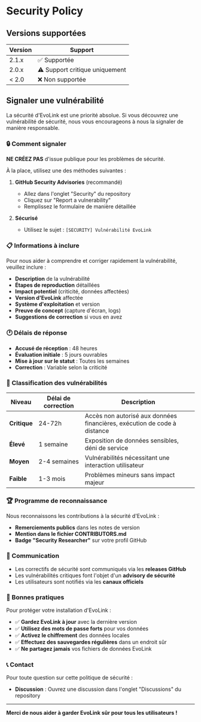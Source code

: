 # Security Policy

## Versions supportées

| Version | Support         |
| ------- | --------------- |
| 2.1.x   | ✅ Supportée    |
| 2.0.x   | ⚠️ Support critique uniquement |
| < 2.0   | ❌ Non supportée |

## Signaler une vulnérabilité

La sécurité d'EvoLink est une priorité absolue. Si vous découvrez une vulnérabilité de sécurité, nous vous encourageons à nous la signaler de manière responsable.

### 🔒 Comment signaler

**NE CRÉEZ PAS** d'issue publique pour les problèmes de sécurité.

À la place, utilisez une des méthodes suivantes :

1. **GitHub Security Advisories** (recommandé)
   - Allez dans l'onglet "Security" du repository
   - Cliquez sur "Report a vulnerability"
   - Remplissez le formulaire de manière détaillée

2. **Sécurisé**
   - Utilisez le sujet : `[SECURITY] Vulnérabilité EvoLink`

### 📋 Informations à inclure

Pour nous aider à comprendre et corriger rapidement la vulnérabilité, veuillez inclure :

- **Description** de la vulnérabilité
- **Étapes de reproduction** détaillées
- **Impact potentiel** (criticité, données affectées)
- **Version d'EvoLink** affectée
- **Système d'exploitation** et version
- **Preuve de concept** (capture d'écran, logs)
- **Suggestions de correction** si vous en avez

### 🕐 Délais de réponse

- **Accusé de réception** : 48 heures
- **Évaluation initiale** : 5 jours ouvrables
- **Mise à jour sur le statut** : Toutes les semaines
- **Correction** : Variable selon la criticité

### 🎯 Classification des vulnérabilités

| Niveau       | Délai de correction | Description |
|--------------|---------------------|-------------|
| **Critique** | 24-72h              | Accès non autorisé aux données financières, exécution de code à distance |
| **Élevé**    | 1 semaine           | Exposition de données sensibles, déni de service |
| **Moyen**    | 2-4 semaines        | Vulnérabilités nécessitant une interaction utilisateur |
| **Faible**   | 1-3 mois            | Problèmes mineurs sans impact majeur |

### 🏆 Programme de reconnaissance

Nous reconnaissons les contributions à la sécurité d'EvoLink :

- **Remerciements publics** dans les notes de version
- **Mention dans le fichier CONTRIBUTORS.md**
- **Badge "Security Researcher"** sur votre profil GitHub

### 📢 Communication

- Les correctifs de sécurité sont communiqués via les **releases GitHub**
- Les vulnérabilités critiques font l'objet d'un **advisory de sécurité**
- Les utilisateurs sont notifiés via les **canaux officiels**

### 🔐 Bonnes pratiques

Pour protéger votre installation d'EvoLink :

- ✅ **Gardez EvoLink à jour** avec la dernière version
- ✅ **Utilisez des mots de passe forts** pour vos données
- ✅ **Activez le chiffrement** des données locales
- ✅ **Effectuez des sauvegardes régulières** dans un endroit sûr
- ✅ **Ne partagez jamais** vos fichiers de données EvoLink

### 📞 Contact

Pour toute question sur cette politique de sécurité :
- **Discussion** : Ouvrez une discussion dans l'onglet "Discussions" du repository

---

**Merci de nous aider à garder EvoLink sûr pour tous les utilisateurs !**
